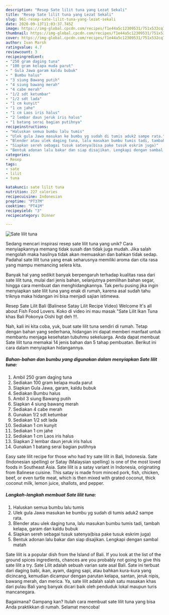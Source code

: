 ```yaml
---
description: "Resep Sate lilit tuna yang Lezat Sekali"
title: "Resep Sate lilit tuna yang Lezat Sekali"
slug: 961-resep-sate-lilit-tuna-yang-lezat-sekali
date: 2020-09-13T11:03:37.745Z
image: https://img-global.cpcdn.com/recipes/f1e44a5c12309531/751x532cq70/sate-lilit-tuna-foto-resep-utama.jpg
thumbnail: https://img-global.cpcdn.com/recipes/f1e44a5c12309531/751x532cq70/sate-lilit-tuna-foto-resep-utama.jpg
cover: https://img-global.cpcdn.com/recipes/f1e44a5c12309531/751x532cq70/sate-lilit-tuna-foto-resep-utama.jpg
author: Ivan Marsh
ratingvalue: 4.7
reviewcount: 3
recipeingredient:
- "250 gram daging tuna"
- "100 gram kelapa muda parut"
- " Gula Jawa garam kaldu bubuk"
- " Bumbu halus"
- "3 siung Bawang putih"
- "4 siung bawang merah"
- "4 cabe merah"
- "1/2 sdt ketumbar"
- "1/2 sdt lada"
- "1 cm kunyit"
- "1 cm jahe"
- "1 cm Laos iris halus"
- "2 lembar daun jeruk iris halus"
- "1 batang serai bagian putihnya"
recipeinstructions:
- "Haluskan semua bumbu lalu tumis"
- "Ulek gula Jawa masukan ke bumbu yg sudah di tumis aduk2 sampe rata."
- "Blender atau ulek daging tuna, lalu masukan bumbu tumis tadi, tambah kelapa, garam dan kaldu bubuk"
- "Siapkan sereh sebagai tusuk satenya(bisa pake tusuk eskrim juga)"
- "Bentuk adonan lalu bakar dan siap disajikan. Lengkapi dengan sambal matah"
categories:
- Resep
tags:
- sate
- lilit
- tuna

katakunci: sate lilit tuna 
nutrition: 227 calories
recipecuisine: Indonesian
preptime: "PT37M"
cooktime: "PT41M"
recipeyield: "3"
recipecategory: Dinner

---
```



![Sate lilit tuna](https://img-global.cpcdn.com/recipes/f1e44a5c12309531/751x532cq70/sate-lilit-tuna-foto-resep-utama.jpg)

Sedang mencari inspirasi resep sate lilit tuna yang unik? Cara menyiapkannya memang tidak susah dan tidak juga mudah. Jika salah mengolah maka hasilnya tidak akan memuaskan dan bahkan tidak sedap. Padahal sate lilit tuna yang enak seharusnya memiliki aroma dan cita rasa yang mampu memancing selera kita.

Banyak hal yang sedikit banyak berpengaruh terhadap kualitas rasa dari sate lilit tuna, mulai dari jenis bahan, selanjutnya pemilihan bahan segar, hingga cara membuat dan menghidangkannya. Tak perlu pusing jika ingin menyiapkan sate lilit tuna yang enak di rumah, karena asal sudah tahu triknya maka hidangan ini bisa menjadi sajian istimewa.

Resep Sate Lilit Bali (Balinese Satay Lilit Recipe Video) Welcome It&#39;s all about Fish Food Lovers. Koko di video ini mau masak &#34;Sate Lilit Ikan Tuna khas Bali Pokonya Oishi bgt deh !!!.


Nah, kali ini kita coba, yuk, buat sate lilit tuna sendiri di rumah. Tetap dengan bahan yang sederhana, hidangan ini dapat memberi manfaat untuk membantu menjaga kesehatan tubuhmu sekeluarga. Anda dapat membuat Sate lilit tuna memakai 14 jenis bahan dan 5 tahap pembuatan. Berikut ini cara dalam menyiapkan hidangannya.

<!--inarticleads1-->

##### Bahan-bahan dan bumbu yang digunakan dalam menyiapkan Sate lilit tuna:

1. Ambil 250 gram daging tuna
1. Sediakan 100 gram kelapa muda parut
1. Siapkan  Gula Jawa, garam, kaldu bubuk
1. Sediakan  Bumbu halus
1. Ambil 3 siung Bawang putih
1. Siapkan 4 siung bawang merah
1. Sediakan 4 cabe merah
1. Gunakan 1/2 sdt ketumbar
1. Sediakan 1/2 sdt lada
1. Sediakan 1 cm kunyit
1. Sediakan 1 cm jahe
1. Sediakan 1 cm Laos iris halus
1. Siapkan 2 lembar daun jeruk iris halus
1. Gunakan 1 batang serai bagian putihnya


Easy sate lilit recipe for those who had try sate lilit in Bali, Indonesia. Sate (Indonesian spelling) or Satay (Malaysian spelling) is one of the most loved foods in Southeast Asia. Sate lilit is a satay variant in Indonesia, originating from Balinese cuisine. This satay is made from minced pork, fish, chicken, beef, or even turtle meat, which is then mixed with grated coconut, thick coconut milk, lemon juice, shallots, and pepper. 

<!--inarticleads2-->

##### Langkah-langkah membuat Sate lilit tuna:

1. Haluskan semua bumbu lalu tumis
1. Ulek gula Jawa masukan ke bumbu yg sudah di tumis aduk2 sampe rata.
1. Blender atau ulek daging tuna, lalu masukan bumbu tumis tadi, tambah kelapa, garam dan kaldu bubuk
1. Siapkan sereh sebagai tusuk satenya(bisa pake tusuk eskrim juga)
1. Bentuk adonan lalu bakar dan siap disajikan. Lengkapi dengan sambal matah


Sate lilit is a popular dish from the Island of Bali. If you look at the list of the ground spices ingredients, chances are you probably not going to give this sate lilit a try. Sate Lilit adalah sebuah varian sate asal Bali. Sate ini terbuat dari daging babi, ikan, ayam, daging sapi, atau bahkan kura-kura yang dicincang, kemudian dicampur dengan parutan kelapa, santan, jeruk nipis, bawang merah, dan merica. Ya, sate lilit adalah salah satu masakan khas dari pulau Bali yang banyak dicari baik oleh penduduk lokal maupun turis mancanegara. 

Bagaimana? Gampang kan? Itulah cara membuat sate lilit tuna yang bisa Anda praktikkan di rumah. Selamat mencoba!
